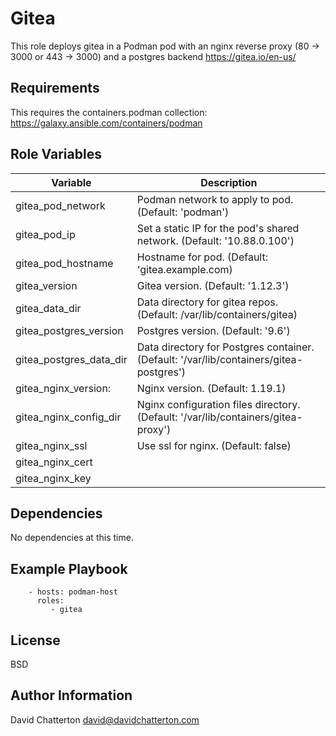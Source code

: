 Gitea
=========

This role deploys gitea in a Podman pod with an nginx reverse proxy (80 -> 3000 or 443 -> 3000) and a postgres backend
https://gitea.io/en-us/

Requirements
------------

This requires the containers.podman collection: https://galaxy.ansible.com/containers/podman

Role Variables
--------------

Variable              | Description
----------------------|------------------------------------------------------------------------
gitea_pod_network       | Podman network to apply to pod. (Default: 'podman')
gitea_pod_ip            | Set a static IP for the pod's shared network. (Default: '10.88.0.100')
gitea_pod_hostname      | Hostname for pod. (Default: 'gitea.example.com)
gitea_version           | Gitea version. (Default: '1.12.3')
gitea_data_dir          | Data directory for gitea repos. (Default: /var/lib/containers/gitea)
gitea_postgres_version  | Postgres version. (Default: '9.6')
gitea_postgres_data_dir | Data directory for Postgres container. (Default: '/var/lib/containers/gitea-postgres') 
gitea_nginx_version:    | Nginx version. (Default: 1.19.1)
gitea_nginx_config_dir  | Nginx configuration files directory. (Default: '/var/lib/containers/gitea-proxy')
gitea_nginx_ssl         | Use ssl for nginx. (Default: false)
gitea_nginx_cert        |
gitea_nginx_key         |

Dependencies
------------

No dependencies at this time.

Example Playbook
----------------

```
    - hosts: podman-host
      roles:
         - gitea
```

License
-------

BSD

Author Information
------------------

David Chatterton
david@davidchatterton.com
